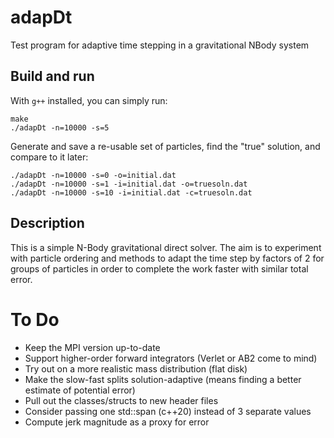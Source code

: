# adapDt
Test program for adaptive time stepping in a gravitational NBody system

## Build and run
With `g++` installed, you can simply run:

	make
	./adapDt -n=10000 -s=5

Generate and save a re-usable set of particles, find the "true" solution, and compare to it later:

	./adapDt -n=10000 -s=0 -o=initial.dat
	./adapDt -n=10000 -s=1 -i=initial.dat -o=truesoln.dat
	./adapDt -n=10000 -s=10 -i=initial.dat -c=truesoln.dat

## Description
This is a simple N-Body gravitational direct solver. The aim is to experiment with particle ordering
and methods to adapt the time step by factors of 2 for groups of particles in order to complete
the work faster with similar total error.

# To Do
* Keep the MPI version up-to-date
* Support higher-order forward integrators (Verlet or AB2 come to mind)
* Try out on a more realistic mass distribution (flat disk)
* Make the slow-fast splits solution-adaptive (means finding a better estimate of potential error)
* Pull out the classes/structs to new header files
* Consider passing one std::span (c++20) instead of 3 separate values
* Compute jerk magnitude as a proxy for error
